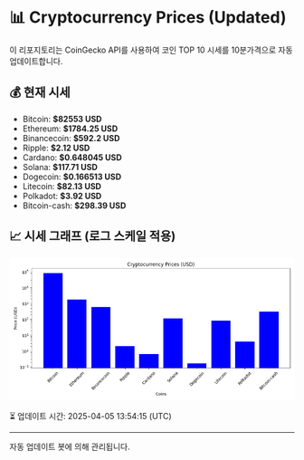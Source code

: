 
# 📊 Cryptocurrency Prices (Updated)

이 리포지토리는 CoinGecko API를 사용하여 코인 TOP 10 시세를 10분가격으로 자동 업데이트합니다.

## 💰 현재 시세
- Bitcoin: **$82553 USD**
- Ethereum: **$1784.25 USD**
- Binancecoin: **$592.2 USD**
- Ripple: **$2.12 USD**
- Cardano: **$0.648045 USD**
- Solana: **$117.71 USD**
- Dogecoin: **$0.166513 USD**
- Litecoin: **$82.13 USD**
- Polkadot: **$3.92 USD**
- Bitcoin-cash: **$298.39 USD**

## 📈 시세 그래프 (로그 스케일 적용)
![Crypto Prices](crypto_prices.png)

⏳ 업데이트 시간: 2025-04-05 13:54:15 (UTC)

---
자동 업데이트 봇에 의해 관리됩니다.
